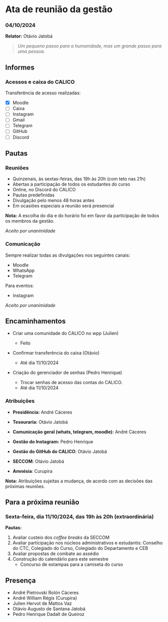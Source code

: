 # Ata de reunião da gestão 
### 04/10/2024

**Relator:** Otávio Jatobá
> *Um pequeno passo para a humanidade, mas um grande passo para uma pessoa.*

## Informes

### Acessos e caixa do CALICO
Transferência de acesso realizadas:

- [x] Moodle
- [ ] Caixa
- [ ] Instagram
- [ ] Gmail
- [ ] Telegram
- [ ] GitHub
- [ ] Discord

## Pautas

### Reuniões
- Quinzenais, às sextas-feiras, das 19h às 20h (com teto nas 21h)
- Abertas a participação de todos os estudantes do curso
- Online, no Discord do CALICO
- Pautas predefinidas
- Divulgação pelo menos 48 horas antes
- Em ocasiões especiais a reunião será presencial

**Nota:** A escolha do dia e do horário foi em favor da participação de todos os membros da gestão.

*Aceito por unanimidade*

### Comunicação
Sempre realizar todas as divulgações nos seguintes canais:
- Moodle
- WhatsApp
- Telegram

Para eventos:
- Instagram

*Aceito por unanimidade*

## Encaminhamentos
- Criar uma comunidade do CALICO no wpp (Julien)
    - Feito

- Confirmar transferência do caixa (Otávio)
    - Até dia 11/10/2024

- Criação do gerenciador de senhas (Pedro Henrique)
    - Trocar senhas de acesso das contas do CALICO.
    - Até dia 11/10/2024

### Atribuições
- **Presidência:** André Cáceres
- **Tesouraria:** Otávio Jatobá

- **Comunicação geral (whats, telegram, moodle):** André Cáceres
- **Gestão do Instagram:** Pedro Henrique
- **Gestão do GitHub do CALICO**: Otávio Jatobá
- **SECCOM**: Otávio Jatobá
- **Amnésia**: Curupira

**Nota:** Atribuições sujeitas a mudança, de acordo com as decisões das próximas reuniões.

## Para a próxima reunião
### Sexta-feira, dia 11/10/2024, das 19h às 20h (extraordinária)

**Pautas:**
1. Avaliar custeio dos *coffee breaks* da SECCOM
2. Avaliar participação nos núcleos administrativos e estudantis: Conselho do CTC, Colegiado do Curso, Colegiado do Departamento e CEB
3. Avaliar propostas de combate ao assédio
4. Construção do calendário para este semestre
    - Concurso de estampas para a camiseta do curso

## Presença
- André Pietrovski Rolón Cáceres
- André William Régis (Curupira)
- Julien Hervot de Mattos Vaz
- Otávio Augusto de Santana Jatobá
- Pedro Henrique Dadalt de Queiroz
